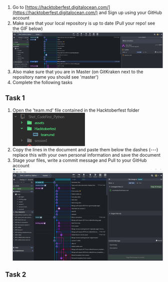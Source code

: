 1. Go to [https://hacktoberfest.digitalocean.com/](https://hacktoberfest.digitalocean.com/)
 and Sign up using your GitHub account
2. Make sure that your local repository is up to date (Pull your repo! see the GIF below)
![pull](./assets/pull.gif)
3. Also make sure that you are in Master (on GitKraken next to the repository name you should
see 'master')
4. Complete the following tasks

## Task 1
1. Open the 'team.md' file contained in the Hacktoberfest folder
![hack](./assets/hack.PNG)
2. Copy the lines in the document and paste them below the dashes (---) replace this with your own personal information and save the document
3. Stage your files, write a commit message and Pull to your GitHub account
![commit](./assets/com.gif)

## Task 2
